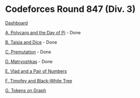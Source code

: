 # Codeforces Round 847 (Div. 3)

[Dashboard](https://codeforces.com/contest/1790)

[A. Polycarp and the Day of Pi](https://codeforces.com/contest/1790/problem/A) - Done

[B. Taisia and Dice](https://codeforces.com/contest/1790/problem/B) - Done

[C. Premutation](https://codeforces.com/contest/1790/problem/C) - Done

[D. Matryoshkas](https://codeforces.com/contest/1790/problem/D) - Done

[E. Vlad and a Pair of Numbers](https://codeforces.com/contest/1790/problem/E)

[F. Timofey and Black-White Tree](https://codeforces.com/contest/1790/problem/F)

[G. Tokens on Graph](https://codeforces.com/contest/1790/problem/G)

